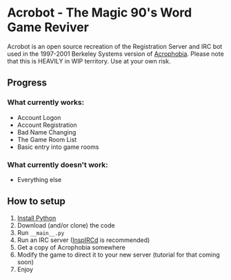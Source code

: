 # Acrobot - The Magic 90's Word Game Reviver
Acrobot is an open source recreation of the Registration Server and IRC bot used in the 1997-2001 Berkeley Systems version of [Acrophobia](https://en.wikipedia.org/wiki/Acrophobia_(game)).
Please note that this is HEAVILY in WIP territory. Use at your own risk.

## Progress
### What currently works:
- Account Logon
- Account Registration
- Bad Name Changing
- The Game Room List
- Basic entry into game rooms

### What currently doesn't work:
- Everything else

## How to setup
1. [Install Python](https://www.python.org/downloads/)
2. Download (and/or clone) the code
3. Run `__main__.py`
4. Run an IRC server ([InspIRCd](https://www.inspircd.org/) is recommended)
5. Get a copy of Acrophobia somewhere
6. Modify the game to direct it to your new server (tutorial for that coming soon)
7. Enjoy
